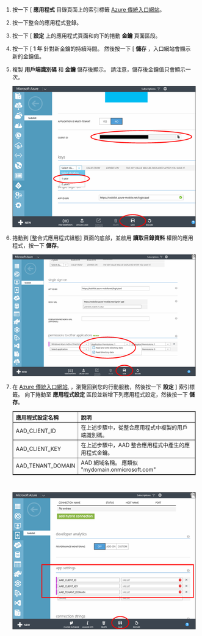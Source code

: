 1. 按一下 [ **應用程式** 目錄頁面上的索引標籤 [Azure 傳統入口網站](https://manage.windowsazure.com/)。
  
2. 按一下整合的應用程式登錄。

3. 按一下 [ **設定** 上的應用程式頁面和向下的捲動 **金鑰** 頁面區段。 
4. 按一下 [ **1 年** 針對新金鑰的持續時間。 然後按一下 [ **儲存** ，入口網站會顯示新的金鑰值。
5. 複製 **用戶端識別碼** 和 **金鑰** 儲存後顯示。 請注意，儲存後金鑰值只會顯示一次。 

    ![](./media/mobile-services-generate-aad-app-registration-access-key/client-id-and-key.png)

6. 捲動到 [整合式應用程式組態] 頁面的底部，並啟用 **讀取目錄資料** 權限的應用程式，按一下 **儲存**。

    ![](./media/mobile-services-generate-aad-app-registration-access-key/app-perms.png)


7. 在 [Azure 傳統入口網站](https://manage.windowsazure.com/), ，瀏覽回到您的行動服務，然後按一下 **設定** ] 索引標籤。 向下捲動至 **應用程式設定** 區段並新增下列應用程式設定，然後按一下 **儲存**。 

    <table border="1">
    <tr>
    <th>應用程式設定名稱</th><th>說明</th>
    </tr>
    <tr>
    <td>AAD_CLIENT_ID</td><td>在上述步驟中，從整合應用程式中複製的用戶端識別碼。</td>
    </tr>
    <tr>
    <td>AAD_CLIENT_KEY</td><td>在上述步驟中，AAD 整合應用程式中產生的應用程式金鑰。</td>
    </tr>
    <tr>
    <td>AAD_TENANT_DOMAIN</td><td>AAD 網域名稱。 應類似 "mydomain.onmicrosoft.com"</td>
    </tr>
    </table><br/>

 
    ![](./media/mobile-services-generate-aad-app-registration-access-key/aad-app-settings.png)
  


